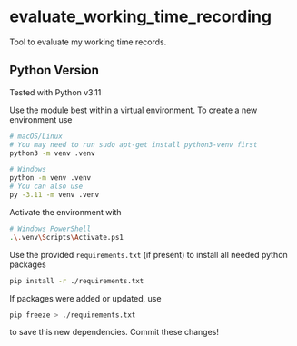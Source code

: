 # evaluate_working_time_recording
Tool to evaluate my working time records.

## Python Version

Tested with Python v3.11

Use the module best within a virtual environment. To create a new environment use
``` sh
# macOS/Linux
# You may need to run sudo apt-get install python3-venv first
python3 -m venv .venv

# Windows
python -m venv .venv
# You can also use 
py -3.11 -m venv .venv
```

Activate the environment with
``` sh
# Windows PowerShell
.\.venv\Scripts\Activate.ps1
```

Use the provided `requirements.txt` (if present) to install all needed python packages
```sh
pip install -r ./requirements.txt
```

If packages were added or updated, use 
```sh
pip freeze > ./requirements.txt
```
to save this new dependencies. Commit these changes!